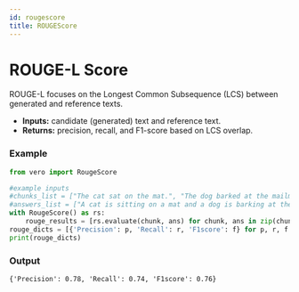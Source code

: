 ```yaml
---
id: rougescore
title: ROUGEScore
---
```


# **ROUGE-L Score**

ROUGE-L focuses on the Longest Common Subsequence (LCS) between generated and reference texts.
* **Inputs:** candidate (generated) text and reference text.
* **Returns:** precision, recall, and F1-score based on LCS overlap.

### **Example**
```py
from vero import RougeScore

#example inputs
#chunks_list = ["The cat sat on the mat.", "The dog barked at the mailman."]
#answers_list = ["A cat is sitting on a mat and a dog is barking at the mailman."]
with RougeScore() as rs:
    rouge_results = [rs.evaluate(chunk, ans) for chunk, ans in zip(chunks_list, answers_list)]
rouge_dicts = [{'Precision': p, 'Recall': r, 'F1score': f} for p, r, f in rouge_results]
print(rouge_dicts)
```

### **Output**
```text
{'Precision': 0.78, 'Recall': 0.74, 'F1score': 0.76}
```